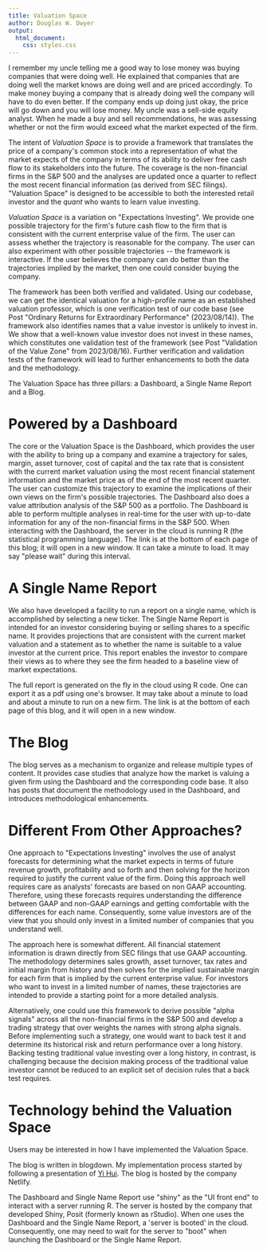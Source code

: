 ```yaml
---
title: Valuation Space
author: Douglas W. Dwyer
output: 
  html_document:
    css: styles.css
---
```


I remember my uncle telling me a good way to lose money was buying companies that were doing well. He explained that companies that are doing well the market knows are doing well and are priced accordingly. To make money buying a company that is already doing well the company will have to do even better. If the company ends up doing just okay, the price will go down and you will lose money. My uncle was a sell-side equity analyst. When he made a buy and sell recommendations, he was assessing whether or not the firm would exceed what the market expected of the firm.

The intent of _Valuation Space_ is to provide a framework that translates the price of a company's common stock into a representation of what the market expects of the company in terms of its ability to deliver free cash flow to its stakeholders into the future. The coverage is the non-financial firms in the S&P 500 and the analyses are updated once a quarter to reflect the most recent financial information (as derived from SEC filings). "Valuation Space" is designed to be accessible to both the interested retail investor and the _quant_ who wants to learn value investing.

_Valuation Space_ is a variation on "Expectations Investing". We provide one possible trajectory for the firm's future cash flow to the firm that is consistent with the current enterprise value of the firm. The user can assess whether the trajectory is reasonable for the company. The user can also experiment with other possible trajectories -- the framework is interactive. If the user believes the company can do better than the trajectories implied by the market, then one could consider buying the company.

The framework has been both verified and validated. Using our codebase, we can get the identical valuation for a high-profile name as an established valuation professor, which is one verification test of our code base (see Post "Ordinary Returns for Extraordinary Performance" (2023/08/14)). The framework also identifies names that a value investor is unlikely to invest in. We show that a well-known value investor does not invest in these names, which constitutes one validation test of the framework (see Post "Validation of the Value Zone" from 2023/08/16). Further verification and validation tests of the framework will lead to further enhancements to both the data and the methodology.

The Valuation Space has three pillars: a Dashboard, a Single Name Report and a Blog.

# Powered by a Dashboard

The core or the Valuation Space is the Dashboard, which provides the user with the ability to bring up a company and examine a trajectory for sales, margin, asset turnover, cost of capital and the tax rate that is consistent with the current market valuation using the most recent financial statement information and the market price as of the end of the most recent quarter. The user can customize this trajectory to examine the implications of their own views on the firm's possible trajectories. The Dashboard also does a value attribution analysis of the S&P 500 as a portfolio. The Dashboard is able to perform multiple analyses in real-time for the user with up-to-date information for any of the non-financial firms in the S&P 500. When interacting with the Dashboard, the server in the cloud is running R (the statistical programming language). The link is at the bottom of each page of this blog; it will open in a new window. It can take a minute to load. It may say "please wait" during this interval. 

# A Single Name Report

We also have developed a facility to run a report on a single name, which is accomplished by selecting a new ticker. The Single Name Report is intended for an investor considering buying or selling shares to a specific name. It provides projections that are consistent with the current market valuation and a statement as to whether the name is suitable to a value investor at the current price. This report enables the investor to compare their views as to where they see the firm headed to a baseline view of market expectations.

The full report is generated on the fly in the cloud using R code. One can export it as a pdf using one's browser. It may take about a minute to load and about a minute to run on a new firm. The link is at the bottom of each page of this blog, and it will open in a new window.

# The Blog

The blog serves as a mechanism to organize and release multiple types of content. It provides case studies that analyze how the market is valuing a given firm using the Dashboard and the corresponding code base. It also has posts that document the methodology used in the Dashboard, and introduces methodological enhancements.


# Different From Other Approaches?

One approach to "Expectations Investing" involves the use of analyst forecasts for determining what the market expects in terms of future revenue growth, profitability and so forth and then solving for the horizon required to justify the current value of the firm. Doing this approach well requires care as analysts' forecasts are based on non GAAP accounting. Therefore, using these forecasts requires understanding the difference between GAAP and non-GAAP earnings and getting comfortable with the differences for each name. Consequently, some value investors are of the view that you should only invest in a limited number of companies that you understand well.

The approach here is somewhat different. All financial statement information is drawn directly from SEC filings that use GAAP accounting. The methodology determines sales growth, asset turnover, tax rates and initial margin from history and then solves for the implied sustainable margin for each firm that is implied by the current enterprise value. For investors who want to invest in a limited number of names, these trajectories are intended to provide a starting point for a more detailed analysis.

Alternatively, one could use this framework to derive possible "alpha signals" across all the non-financial firms in the S&P 500 and develop a trading strategy that over weights the names with strong alpha signals. Before implementing such a strategy, one would want to back test it and determine its historical risk and return performance over a long history. Backing testing traditional value investing over a long history, in contrast, is challenging because the decision making process of the traditional value investor cannot be reduced to an explicit set of decision rules that a back test requires.

# Technology behind the Valuation Space

Users may be interested in how I have implemented the Valuation Space.

The blog is written in blogdown. My implementation process started by following a presentation of [Yi Hui](https://yihui.org/en/2022/06/user-blogdown/). The blog is hosted by the company Netlify.

The Dashboard and Single Name Report use "shiny" as the "UI front end" to interact with a server running R. The server is hosted by the company that developed Shiny, Posit (formerly known as rStudio). When one uses the Dashboard and the Single Name Report, a 'server is booted' in the cloud. Consequently, one may need to wait for the server to "boot" when launching the Dashboard or the Single Name Report.
